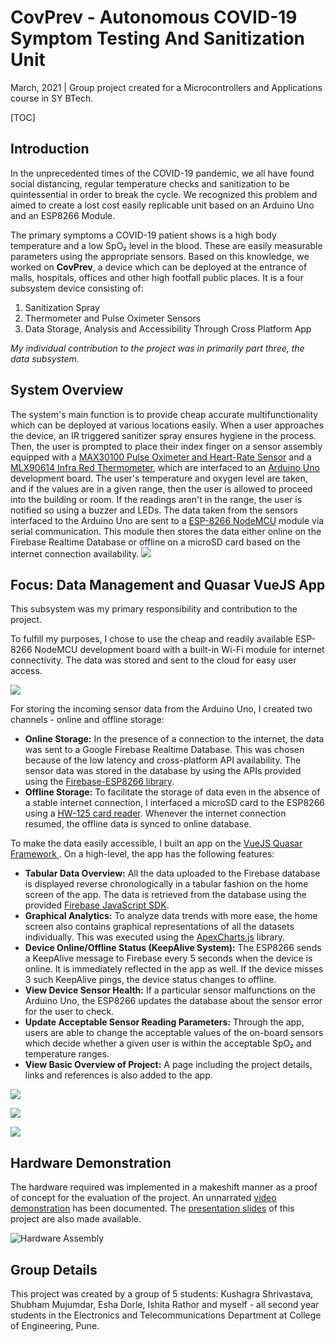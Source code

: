 # CovPrev - Autonomous COVID-19 Symptom Testing And Sanitization Unit

March, 2021 | Group project created for a Microcontrollers and Applications course in SY BTech.



[TOC]

## Introduction

In the unprecedented times of the COVID-19 pandemic, we all have found social distancing, regular temperature checks and sanitization to be quintessential in order to break the cycle. We recognized this problem and aimed to create a lost cost easily replicable unit based on an Arduino Uno and an ESP8266 Module.

The primary symptoms a COVID-19 patient shows is a high body temperature and a low SpO₂ level in the blood. These are easily measurable parameters using the appropriate sensors. Based on this knowledge, we worked on **CovPrev**, a device which can be deployed at the entrance of malls, hospitals, offices and other high footfall public places. It is a four subsystem device consisting of:

1. Sanitization Spray 
2. Thermometer and Pulse Oximeter Sensors
3. Data Storage, Analysis and Accessibility Through Cross Platform App

*My individual contribution to the project was in primarily part three, the data subsystem.*



## System Overview

The system's main function is to provide cheap accurate multifunctionality which can be deployed at various locations easily. When a user approaches the device, an IR triggered sanitizer spray ensures hygiene in the process. Then, the user is prompted to place their index finger on a sensor assembly equipped with a [MAX30100 Pulse Oximeter and Heart-Rate Sensor](https://datasheets.maximintegrated.com/en/ds/MAX30100.pdf) and a [MLX90614 Infra Red Thermometer](https://www.sparkfun.com/datasheets/Sensors/Temperature/MLX90614_rev001.pdf), which are interfaced to an [Arduino Uno](https://store.arduino.cc/usa/arduino-uno-rev3) development board. The user's temperature and oxygen level are taken, and if the values are in a given range, then the user is allowed to proceed into the building or room. If the readings aren't in the range, the user is notified so using a buzzer and LEDs. The data taken from the sensors interfaced to the Arduino Uno are sent to a [ESP-8266 NodeMCU](https://cdn-shop.adafruit.com/product-files/2471/0A-ESP8266__Datasheet__EN_v4.3.pdf) module via serial communication. This module then stores the data either online on the Firebase Realtime Database or offline on a microSD card based on the internet connection availability.
![](https://github.com/anwaypimpalkar/autonomousCovidSymptomTestingUnit/raw/main/misc/Overall%20Block%20Diagram.png)



## Focus: Data Management and Quasar VueJS App

This subsystem was my primary responsibility and contribution to the project. 

To fulfill my purposes, I chose to use the cheap and readily available ESP-8266 NodeMCU development board with a built-in Wi-Fi module for internet connectivity. The data was stored and sent to the cloud for easy user access. 

![](https://github.com/anwaypimpalkar/autonomousCovidSymptomTestingUnit/raw/main/misc/Data%20Subsystem%20Block%20Diagram.png)

For storing the incoming sensor data from the Arduino Uno, I created two channels - online and offline storage:

- **Online Storage:** In the presence of a connection to the internet, the data was sent to a Google Firebase Realtime Database. This was chosen because of the low latency and cross-platform API availability. The sensor data was stored in the database by using the APIs provided using the [Firebase-ESP8266 library](https://github.com/mobizt/Firebase-ESP8266).
- **Offline Storage:** To facilitate the storage of data even in the absence of a stable internet connection, I interfaced a microSD card to the ESP8266 using a [HW-125 card reader](https://datasheet.octopart.com/32312-Parallax-datasheet-13552938.pdf). Whenever the internet connection resumed, the offline data is synced to online database.

To make the data easily accessible, I built an app on the [VueJS Quasar Framework ](https://quasar.dev/). On a high-level, the app has the following features:

- **Tabular Data Overview:** All the data uploaded to the Firebase database is displayed reverse chronologically in a tabular fashion on the home screen of the app. The data is retrieved from the database using the provided [Firebase JavaScript SDK](https://firebase.google.com/docs/reference/js).
- **Graphical Analytics:** To analyze data trends with more ease, the home screen also contains graphical representations of all the datasets individually. This was executed using the [ApexCharts.js](https://apexcharts.com/) library.
- **Device Online/Offline Status (KeepAlive System):** The ESP8266 sends a KeepAlive message to Firebase every 5 seconds when the device is online. It is immediately reflected in the app as well. If the device misses 3 such KeepAlive pings, the device status changes to offline.
- **View Device Sensor Health:** If a particular sensor malfunctions on the Arduino Uno, the ESP8266 updates the database about the sensor error for the user to check. 
- **Update Acceptable Sensor Reading Parameters:** Through the app, users are able to change the acceptable values of the on-board sensors which decide whether a given user is within the acceptable SpO₂ and temperature ranges. 
- **View Basic Overview of Project:** A page including the project details, links and references is also added to the app.

![](https://github.com/anwaypimpalkar/autonomousCovidSymptomTestingUnit/raw/main/misc/App%20Screenshots%201.png)

![](https://github.com/anwaypimpalkar/autonomousCovidSymptomTestingUnit/raw/main/misc/App%20Screenshots%202.png)

![](https://github.com/anwaypimpalkar/autonomousCovidSymptomTestingUnit/raw/main/misc/Firebase%20Screenshot.png)

## Hardware Demonstration

The hardware required was implemented in a makeshift manner as a proof of concept for the evaluation of the project.  An unnarrated [video demonstration](https://youtu.be/aAD6R5BNwCo) has been documented. The [presentation slides](https://github.com/anwaypimpalkar/autonomousCovidSymptomTestingUnit/raw/main/misc/CovPrev%20Presentation%20Slides.pdf) of this project are also made available.

![Hardware Assembly](https://github.com/anwaypimpalkar/autonomousCovidSymptomTestingUnit/raw/main/misc/Hardware%20Assembly.png)

## Group Details

This project was created by a group of 5 students: Kushagra Shrivastava, Shubham Mujumdar, Esha Dorle, Ishita Rathor and myself - all second year students in the Electronics and Telecommunications Department at College of Engineering, Pune.